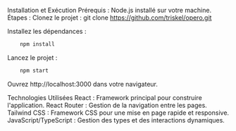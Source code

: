 Installation et Exécution
Prérequis :
Node.js installé sur votre machine.
Étapes :
Clonez le projet :
git clone https://github.com/triskel/opero.git

Installez les dépendances :
```bash
    npm install
```
Lancez le projet :
```bash
    npm start
```

Ouvrez http://localhost:3000 dans votre navigateur.

Technologies Utilisées
React : Framework principal pour construire l'application.
React Router : Gestion de la navigation entre les pages.
Tailwind CSS : Framework CSS pour une mise en page rapide et responsive.
JavaScript/TypeScript : Gestion des types et des interactions dynamiques.

